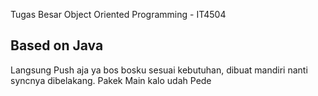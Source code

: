 Tugas Besar Object Oriented Programming - IT4504

Based on Java
----------------------------------------

Langsung Push aja ya bos bosku sesuai kebutuhan, dibuat mandiri nanti syncnya dibelakang.
Pakek Main kalo udah Pede
